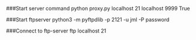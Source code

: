 ###Start server command
python proxy.py localhost 21 localhost 9999 True

###Start ftpserver 
python3 -m pyftpdlib -p 2121 -u jml -P password

###Connect to ftp-server
ftp localhost 21